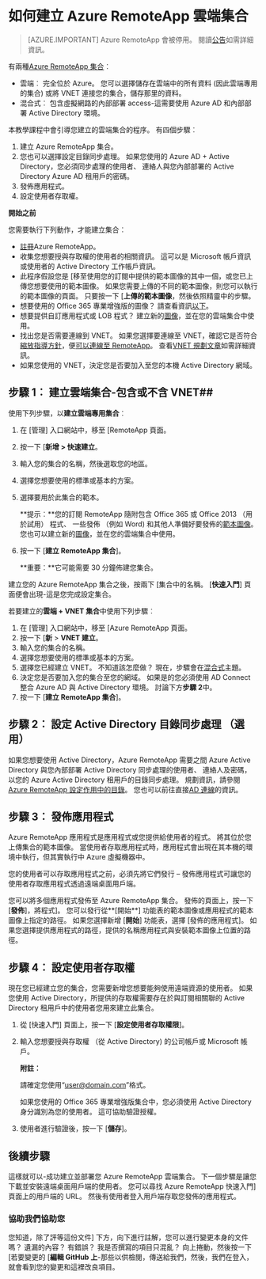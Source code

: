 <properties 
    pageTitle="如何建立 Azure RemoteApp 雲端集合 |Microsoft Azure" 
    description="瞭解如何建立部署的 Azure RemoteApp 會儲存在 Azure 雲端的資料。" 
    services="remoteapp" 
    documentationCenter="" 
    authors="lizap" 
    manager="mbaldwin" 
    editor=""/>

<tags 
    ms.service="remoteapp" 
    ms.workload="compute" 
    ms.tgt_pltfrm="na" 
    ms.devlang="na" 
    ms.topic="article" 
    ms.date="08/15/2016" 
    ms.author="elizapo"/>

# <a name="how-to-create-a-cloud-collection-of-azure-remoteapp"></a>如何建立 Azure RemoteApp 雲端集合

> [AZURE.IMPORTANT]
> Azure RemoteApp 會被停用。 閱讀[公告](https://go.microsoft.com/fwlink/?linkid=821148)如需詳細資訊。

有兩種[Azure RemoteApp 集合](remoteapp-collections.md)︰ 

- 雲端︰ 完全位於 Azure。 您可以選擇儲存在雲端中的所有資料 (因此雲端專用的集合) 或將 VNET 連接您的集合，儲存那里的資料。   
- 混合式︰ 包含虛擬網路的內部部署 access-這需要使用 Azure AD 和內部部署 Active Directory 環境。

本教學課程中會引導您建立的雲端集合的程序。 有四個步驟︰ 

1.  建立 Azure RemoteApp 集合。
2.  您也可以選擇設定目錄同步處理。 如果您使用的 Azure AD + Active Directory，您必須同步處理的使用者、 連絡人與您內部部署的 Active Directory Azure AD 租用戶的密碼。
5.  發佈應用程式。
6.  設定使用者存取權。


**開始之前**

您需要執行下列動作，才能建立集合︰

- [註冊](https://azure.microsoft.com/services/remoteapp/)Azure RemoteApp。 
- 收集您想要授與存取權的使用者的相關資訊。 這可以是 Microsoft 帳戶資訊或使用者的 Active Directory 工作帳戶資訊。
- 此程序假設您是 [移至使用您的訂閱中提供的範本圖像的其中一個，或您已上傳您想要使用的範本圖像。 如果您需要上傳的不同的範本圖像，則您可以執行的範本圖像的頁面。 只要按一下 [**上傳的範本圖像**，然後依照精靈中的步驟。 
- 想要使用的 Office 365 專業增強版的圖像？ 請查看資訊[以下](remoteapp-officesubscription.md)。
- 想要提供自訂應用程式或 LOB 程式？ 建立新的[圖像](remoteapp-imageoptions.md)，並在您的雲端集合中使用。
- 找出您是否需要連線到 VNET。 如果您選擇要連線至 VNET，確認它是否符合[縮放指導方針](remoteapp-vnetsizing.md)，便[可以連線至 RemoteApp](remoteapp-vnet.md)。 查看[VNET 規劃文章](remoteapp-planvnet.md)如需詳細資訊。
- 如果您使用的 VNET，決定您是否要加入至您的本機 Active Directory 網域。

## <a name="step-1-create-a-cloud-collection---with-or-without-a-vnet"></a>步驟 1︰ 建立雲端集合-包含或不含 VNET##


使用下列步驟，以**建立雲端專用集合**︰

1. 在 [管理] 入口網站中，移至 [RemoteApp 頁面。
2. 按一下 [**新增 > 快速建立**。
3. 輸入您的集合的名稱，然後選取您的地區。
4. 選擇您想要使用的標準或基本的方案。
5. 選擇要用於此集合的範本。 

    **提示︰**您的訂閱 RemoteApp 隨附包含 Office 365 或 Office 2013 （用於試用） 程式、 一些發佈 （例如 Word) 和其他人準備好要發佈的[範本圖像](remoteapp-images.md)。 您也可以建立新的[圖像](remoteapp-imageoptions.md)，並在您的雲端集合中使用。


1. 按一下 [**建立 RemoteApp 集合**]。
    
    **重要︰**它可能需要 30 分鐘佈建您集合。

建立您的 Azure RemoteApp 集合之後，按兩下 [集合中的名稱。 [**快速入門**] 頁面便會出現-這是您完成設定集合。

若要建立的**雲端 + VNET 集合**中使用下列步驟︰

1. 在 [管理] 入口網站中，移至 [Azure RemoteApp 頁面。
2. 按一下 [**新** > **VNET 建立**。
3. 輸入您的集合的名稱。
4. 選擇您想要使用的標準或基本的方案。
5. 選擇您已經建立 VNET。 不知道該怎麼做？ 現在，步驟會在[混合式](remoteapp-create-hybrid-deployment.md)主題。
6. 決定您是否要加入您的集合至您的網域。 如果是的您必須使用 AD Connect 整合 Azure AD 與 Active Directory 環境。 討論下方**步驟 2**中。
6. 按一下 [**建立 RemoteApp 集合**]。


## <a name="step-2-configure-active-directory-directory-synchronization-optional"></a>步驟 2︰ 設定 Active Directory 目錄同步處理 （選用） ##

如果您想要使用 Active Directory，Azure RemoteApp 需要之間 Azure Active Directory 與您內部部署 Active Directory 同步處理的使用者、 連絡人及密碼，以您的 Azure Active Directory 租用戶的目錄同步處理。 規劃資訊，請參閱[Azure RemoteApp 設定作用中的目錄](remoteapp-ad.md)。 您也可以前往直接[AD 連線](https://blogs.technet.microsoft.com/enterprisemobility/2014/08/04/connecting-ad-and-azure-ad-only-4-clicks-with-azure-ad-connect/)的資訊。

## <a name="step-3-publish-apps"></a>步驟 3︰ 發佈應用程式 ##

Azure RemoteApp 應用程式是應用程式或您提供給使用者的程式。 將其位於您上傳集合的範本圖像。 當使用者存取應用程式時，應用程式會出現在其本機的環境中執行，但其實執行中 Azure 虛擬機器中。 

您的使用者可以存取應用程式之前，必須先將它們發行 – 發佈應用程式可讓您的使用者存取應用程式透過遠端桌面用戶端。
 
您可以將多個應用程式發佈至 Azure RemoteApp 集合。 發佈的頁面上，按一下 [**發佈**]，將程式]。 您可以發行從**[開始**] 功能表的範本圖像或應用程式的範本圖像上指定的路徑。 如果您選擇新增 [**開始**] 功能表，選擇 [發佈的應用程式]。 如果您選擇提供應用程式的路徑，提供的名稱應用程式與安裝範本圖像上位置的路徑。

## <a name="step-4-configure-user-access"></a>步驟 4︰ 設定使用者存取權 ##

現在您已經建立您的集合，您需要新增您想要能夠使用遠端資源的使用者。 如果您使用 Active Directory，所提供的存取權需要存在於與訂閱相關聯的 Active Directory 租用戶中的使用者您用來建立此集合。

1.  從 [快速入門] 頁面上，按一下 [**設定使用者存取權限**]。 
2.  輸入您想要授與存取權 （從 Active Directory) 的公司帳戶或 Microsoft 帳戶。

    **附註︰** 

    請確定您使用“user@domain.com”格式。

    如果您使用的 Office 365 專業增強版集合中，您必須使用 Active Directory 身分識別為您的使用者。 這可協助驗證授權。 

3.  使用者進行驗證後，按一下 [**儲存**]。


## <a name="next-steps"></a>後續步驟 ##

這樣就可以-成功建立並部署您 Azure RemoteApp 雲端集合。 下一個步驟是讓您下載並安裝遠端桌面用戶端的使用者。 您可以尋找 Azure RemoteApp 快速入門] 頁面上的用戶端的 URL。 然後有使用者登入用戶端存取您發佈的應用程式。

### <a name="help-us-help-you"></a>協助我們協助您 
您知道，除了評等這份文件] 下方，向下進行註解，您可以進行變更本身的文件嗎？ 遺漏的內容？ 有錯誤？ 我是否撰寫的項目只混亂？ 向上捲動，然後按一下 [若要變更的 [**編輯 GitHub 上**-那些以供檢閱，傳送給我們，然後，我們在登入，就會看到您的變更和這裡改良項目。
